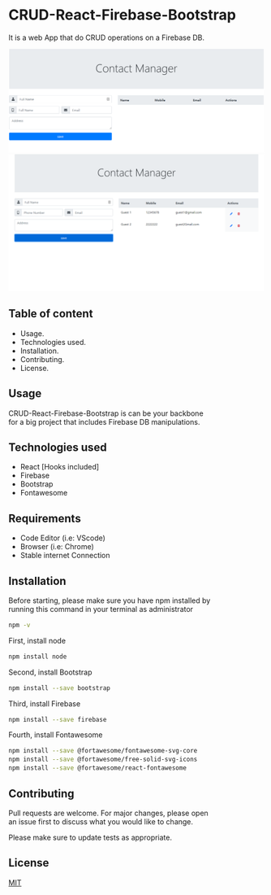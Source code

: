 # CRUD-React-Firebase-Bootstrap

It is a web App that do CRUD operations on a Firebase DB.

<img src="src/AppScreenshots/1.PNG">
<img src="src/AppScreenshots/2.PNG">

## Table of content

- Usage.
- Technologies used.
- Installation.
- Contributing.
- License.

## Usage

CRUD-React-Firebase-Bootstrap is can be your backbone\
 for a big project that includes Firebase DB manipulations.

## Technologies used

- React [Hooks included]
- Firebase
- Bootstrap
- Fontawesome

## Requirements

- Code Editor (i.e: VScode)
- Browser (i.e: Chrome)
- Stable internet Connection

## Installation

Before starting, please make sure you have npm installed by\
 running this command in your terminal as administrator

```bash
npm -v
```

First, install node

```bash
npm install node
```

Second, install Bootstrap

```bash
npm install --save bootstrap
```

Third, install Firebase

```bash
npm install --save firebase
```

Fourth, install Fontawesome

```bash
npm install --save @fortawesome/fontawesome-svg-core
npm install --save @fortawesome/free-solid-svg-icons
npm install --save @fortawesome/react-fontawesome
```

## Contributing

Pull requests are welcome. For major changes, please open\
 an issue first to discuss what you would like to change.

Please make sure to update tests as appropriate.

## License

[MIT](https://choosealicense.com/licenses/mit/)
